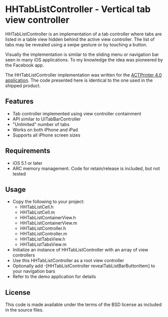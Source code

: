 # HHTabListController - Vertical tab view controller

HHTabListController is an implementation of a tab controller where tabs are listed in a table view hidden behind the active view controller.
The list of tabs may be revealed using a swipe gesture or by touching a button.

Visually the implementation is similar to the sliding menu or navigation bar seen in many iOS applications. To my knowledge the idea was pioneered by the Facebook app.

The HHTabListController implementation was written for the [ACTPrinter 4.0 application](https://itunes.apple.com/app/actprinter-virtual-printer/id296083171?mt=8).
The code presented here is identical to the one used in the shipped product.

## Features

* Tab controller implemented using view controller containment
* API similar to UITabBarController
* "Unlimited" number of tabs
* Works on both iPhone and iPad
* Supports all iPhone screen sizes

## Requirements

* iOS 5.1 or later
* ARC memory management. Code for retain/release is included, but not tested

## Usage

* Copy the following to your project:
    * HHTabListCell.h
    * HHTabListCell.m
    * HHTabListContainerView.h
    * HHTabListContainerView.m
    * HHTabListController.h
    * HHTabListController.m
    * HHTabListTabsView.h
    * HHTabListTabsView.m
* Initialize an instance of HHTabListController with an array of view controllers
* Use this HHTabListController as a root view controller
* Optionally add -[HHTabListController revealTabListBarButtonItem] to your navigation bars
* Refer to the demo application for details

## License

This code is made available under the terms of the BSD license as included in the source files.
